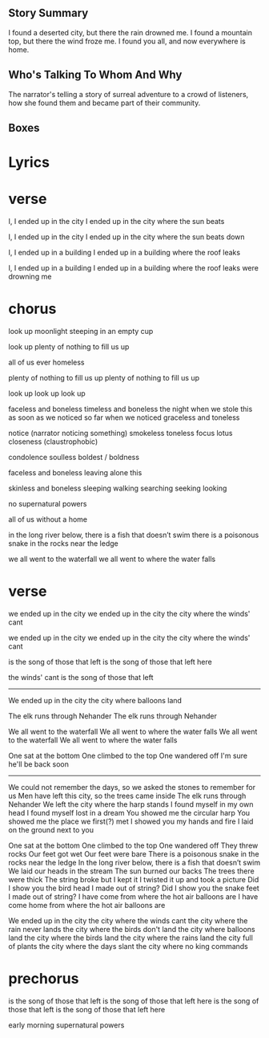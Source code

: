 Story Summary
-------------
I found a deserted city, but there the rain drowned me.
I found a mountain top, but there the wind froze me.
I found you all, and now everywhere is home.

Who's Talking To Whom And Why
-----------------------------
The narrator's telling a story of surreal adventure to a crowd of listeners,
how she found them and became part of their community.

Boxes
-----


Lyrics
======

# verse

I, I ended up in the city
I ended up in the city where the sun beats

I, I ended up in the city
I ended up in the city where the sun beats down

I, I ended up in a building
I ended up in a building where the roof leaks

I, I ended up in a building
I ended up in a building where the roof leaks were drowning me

# chorus

look up
moonlight steeping in an empty cup

look up
plenty of nothing to fill us up

all of us
ever homeless



plenty of nothing to fill us up
plenty of nothing to fill us up


look up
look up
look up

faceless and boneless
  timeless and boneless
the night when we stole this
  as soon as we noticed
  so far when we noticed
  graceless and toneless



notice (narrator noticing something)
smokeless
toneless
focus
lotus
closeness (claustrophobic)

condolence
soulless
boldest / boldness

faceless and boneless
  leaving alone this

  skinless and boneless
  sleeping
  walking
  searching
  seeking
  looking


no supernatural powers


all of us without a home



in the long river below, there is a fish that doesn’t swim
there is a poisonous snake in the rocks near the ledge

we all went to the waterfall
we all went to where the water falls

# verse

we ended up in the city
we ended up in the city
the city where the winds' cant

we ended up in the city
we ended up in the city
the city where the winds' cant

is the song of those that left
is the song of those that left here




the winds' cant
is the song of those that left

---

We ended up in the city
the city where balloons land

The elk runs through Nehander
The elk runs through Nehander

We all went to the waterfall
We all went to where the water falls
We all went to the waterfall
We all went to where the water falls

One sat at the bottom
One climbed to the top
One wandered off
I'm sure he'll be back soon

---

We could not remember the days, so we asked the stones to remember for us
Men have left this city, so the trees came inside
The elk runs through Nehander
We left the city where the harp stands
I found myself in my own head
I found myself lost in a dream
You showed me the circular harp
You showed me the place we first(?) met
I showed you my hands and fire
I laid on the ground next to you


One sat at the bottom
One climbed to the top
One wandered off
They threw rocks
Our feet got wet
Our feet were bare
There is a poisonous snake in the rocks near the ledge
In the long river below, there is a fish that doesn’t swim
We laid our heads in the stream
The sun burned our backs
The trees there were thick
The string broke but I kept it
I twisted it up and took a picture
Did I show you the bird head I made out of string?
Did I show you the snake feet I made out of string?
I have come from where the hot air balloons are
I have come home from where the hot air balloons are

We ended up in the city
the city where the winds cant
  the city where the rain never lands
  the city where the birds don't land
  the city where balloons land
  the city where the birds land
  the city where the rains land
  the city full of plants
  the city where the days slant
  the city where no king commands

# prechorus

is the song of those that left
is the song of those that left here
is the song of those that left
is the song of those that left here

early morning
supernatural powers

